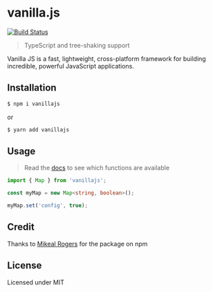 # vanilla.js

[![Build Status](https://travis-ci.com/JPeer264/vanilla.js.svg?branch=master)](https://travis-ci.com/JPeer264/vanilla.js)

> TypeScript and tree-shaking support

Vanilla JS is a fast, lightweight, cross-platform framework for building incredible, powerful JavaScript applications.

## Installation

```sh
$ npm i vanillajs
```

or

```sh
$ yarn add vanillajs
```

## Usage

> Read the [docs](https://developer.mozilla.org/en-US/docs/Web/JavaScript/Reference/Global_Objects) to see which functions are available

```ts
import { Map } from 'vanillajs';

const myMap = new Map<string, boolean>();

myMap.set('config', true);
```

## Credit

Thanks to [Mikeal Rogers](https://github.com/mikeal) for the package on npm

## License

Licensed under MIT
